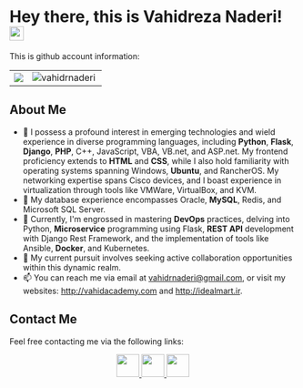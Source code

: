 # Hey there, this is Vahidreza Naderi! <img src="https://media.giphy.com/media/hvRJCLFzcasrR4ia7z/giphy.gif" width="25px"> 

This is github account information:

<table border="0" cellspacing="0" cellpadding="0">
    <tr>
        <td>
            <img src="https://github-readme-stats.vercel.app/api?username=vahidrnaderi&show_icons=True"/>
        </td>
        <td>
            <img align="left" src="https://github-readme-stats.vercel.app/api/top-langs?username=vahidrnaderi&show_icons=true&locale=en&layout=compact&from=" alt="vahidrnaderi" />
            <!-- <img src="https://github-readme-stats.vercel.app/api/top-langs/?username=vahidrnaderi&layout=compact&langs_count=10"/> -->
        </td>
    </tr>
</table>

## About Me

- 👀 I possess a profound interest in emerging technologies and wield experience in diverse programming languages, including <b>Python</b>, <b>Flask</b>, <b>Django</b>, <b>PHP</b>, C++, JavaScript, VBA, VB.net, and ASP.net. My frontend proficiency extends to <b>HTML</b> and <b>CSS</b>, while I also hold familiarity with operating systems spanning Windows, <b>Ubuntu</b>, and RancherOS. My networking expertise spans Cisco devices, and I boast experience in virtualization through tools like VMWare, VirtualBox, and KVM.
- 💾 My database experience encompasses Oracle, <b>MySQL</b>, Redis, and Microsoft SQL Server.
- 🌱 Currently, I'm engrossed in mastering <b>DevOps</b> practices, delving into Python, <b>Microservice</b> programming using Flask, <b>REST API</b> development with Django Rest Framework, and the implementation of tools like Ansible, <b>Docker</b>, and Kubernetes.
- 💞 My current pursuit involves seeking active collaboration opportunities within this dynamic realm.
- 📫 You can reach me via email at vahidrnaderi@gmail.com, or visit my websites: http://vahidacademy.com and http://idealmart.ir.
  
<!---
vahidrnaderi/vahidrnaderi is a ✨ special ✨ repository because its `README.md` (this file) appears on your GitHub profile.
You can click the Preview link to take a look at your changes.
--->


## Contact Me

Feel free contacting me via the following links:

<div align="center">
        <a href="mailto: vahidrnaderi@gmail.com">
            <img src="https://img.icons8.com/color/gmail" width=40/>
        </a>
        <a href="https://www.linkedin.com/in/vahidrnadei/">
            <img src="https://img.icons8.com/color/50/000000/linkedin.png" width=40/>
        </a>
        <a href="https://vahidrnaderi.github.io/">
            <img src="https://img.icons8.com/fluency/50/000000/resume-website.png" width=40/>
        </a>  
</p>


